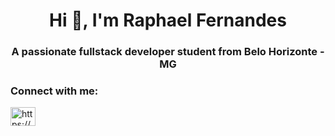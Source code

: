 <h1 align="center">Hi 👋, I'm Raphael Fernandes</h1>
<h3 align="center">A passionate fullstack developer student from Belo Horizonte - MG</h3>

<h3 align="left">Connect with me:</h3>
<p align="left">
<a href="https://linkedin.com/in/https://www.linkedin.com/in/raphael-fernandes-b867ba85/" target="blank"><img align="center" src="https://raw.githubusercontent.com/rahuldkjain/github-profile-readme-generator/master/src/images/icons/Social/linked-in-alt.svg" alt="https://www.linkedin.com/in/raphael-fernandes-b867ba85/" height="30" width="40" /></a>
</p>

